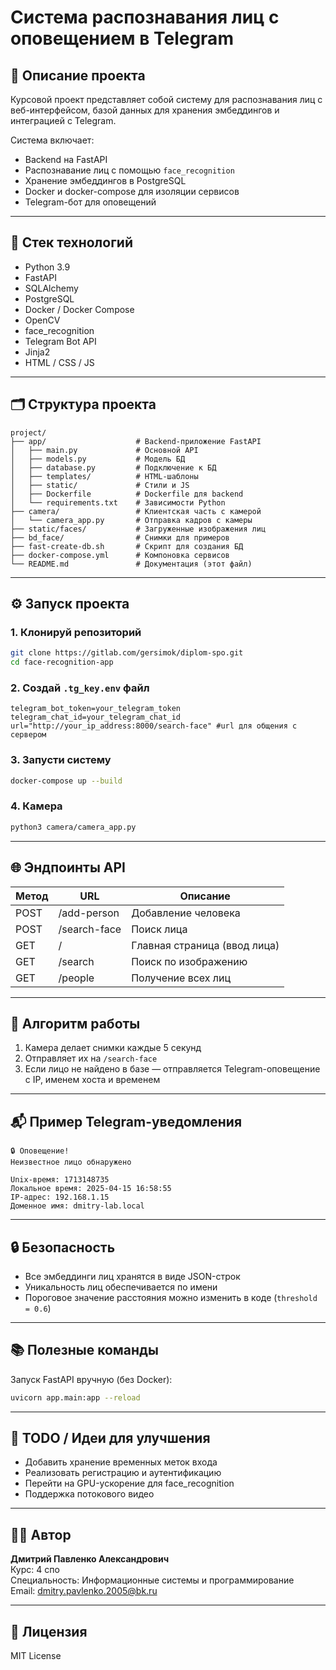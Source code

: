 # Система распознавания лиц с оповещением в Telegram

## 📌 Описание проекта

Курсовой проект представляет собой систему для распознавания лиц с веб-интерфейсом, базой данных для хранения эмбеддингов и интеграцией с Telegram.

Система включает:

- Backend на FastAPI
- Распознавание лиц с помощью `face_recognition`
- Хранение эмбеддингов в PostgreSQL
- Docker и docker-compose для изоляции сервисов
- Telegram-бот для оповещений

---

## 🧠 Стек технологий

- Python 3.9
- FastAPI
- SQLAlchemy
- PostgreSQL
- Docker / Docker Compose
- OpenCV
- face_recognition
- Telegram Bot API
- Jinja2
- HTML / CSS / JS

---

## 🗂️ Структура проекта

```
project/
├── app/                    # Backend-приложение FastAPI
│   ├── main.py             # Основной API
│   ├── models.py           # Модель БД
│   ├── database.py         # Подключение к БД
│   ├── templates/          # HTML-шаблоны
│   ├── static/             # Стили и JS
│   ├── Dockerfile          # Dockerfile для backend
│   └── requirements.txt    # Зависимости Python
├── camera/                 # Клиентская часть с камерой
│   └── camera_app.py       # Отправка кадров с камеры
├── static/faces/           # Загруженные изображения лиц
├── bd_face/                # Снимки для примеров
├── fast-create-db.sh       # Скрипт для создания БД
├── docker-compose.yml      # Компоновка сервисов
└── README.md               # Документация (этот файл)
```

---

## ⚙️ Запуск проекта

### 1. Клонируй репозиторий

```bash
git clone https://gitlab.com/gersimok/diplom-spo.git
cd face-recognition-app
```

### 2. Создай `.tg_key.env` файл

```env
telegram_bot_token=your_telegram_token
telegram_chat_id=your_telegram_chat_id
url="http://your_ip_address:8000/search-face" #url для общения с сервером
```

### 3. Запусти систему

```bash
docker-compose up --build
```

### 4. Камера

```bash
python3 camera/camera_app.py
```

---

## 🌐 Эндпоинты API

| Метод | URL               | Описание                      |
|-------|-------------------|-------------------------------|
| POST  | /add-person       | Добавление человека           |
| POST  | /search-face      | Поиск лица                    |
| GET   | /                 | Главная страница (ввод лица)  |
| GET   | /search           | Поиск по изображению          |
| GET   | /people           | Получение всех лиц            |

---

## 📸 Алгоритм работы

1. Камера делает снимки каждые 5 секунд
2. Отправляет их на `/search-face`
3. Если лицо не найдено в базе — отправляется Telegram-оповещение с IP, именем хоста и временем

---

## 📬 Пример Telegram-уведомления

```
🔒 Оповещение!
Неизвестное лицо обнаружено

Unix-время: 1713148735
Локальное время: 2025-04-15 16:58:55
IP-адрес: 192.168.1.15
Доменное имя: dmitry-lab.local
```

---

## 🔒 Безопасность

- Все эмбеддинги лиц хранятся в виде JSON-строк
- Уникальность лиц обеспечивается по имени
- Пороговое значение расстояния можно изменить в коде (`threshold = 0.6`)

---

## 📚 Полезные команды

Запуск FastAPI вручную (без Docker):

```bash
uvicorn app.main:app --reload
```

---

## 🧪 TODO / Идеи для улучшения

- Добавить хранение временных меток входа
- Реализовать регистрацию и аутентификацию
- Перейти на GPU-ускорение для face_recognition
- Поддержка потокового видео

---

## 🧑‍💻 Автор

**Дмитрий Павленко Александрович**  
Курс: 4 спо  
Специальность: Информационные системы и программирование  
Email: dmitry.pavlenko.2005@bk.ru

---

## 📝 Лицензия

MIT License